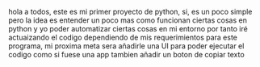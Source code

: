 hola a todos, este es mi primer proyecto de python, si, es un poco simple pero la idea es entender 
un poco mas como funcionan ciertas cosas en python y yo poder automatizar ciertas cosas en mi entorno
por tanto iré actuaizando el codigo dependiendo de mis requerimientos para este programa, mi proxima meta sera añadirle
una UI para poder ejecutar el codigo como si fuese una app
tambien añadir un boton de copiar texto

